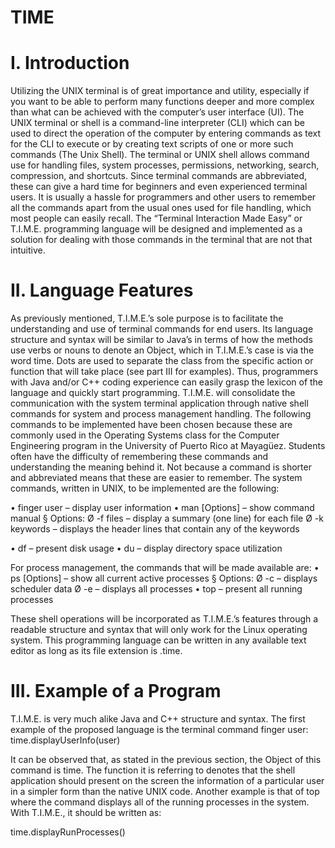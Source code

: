 # TIME

# I. Introduction

Utilizing the UNIX terminal is of great importance and utility, especially if you want to be able
to perform many functions deeper and more complex than what can be achieved with the
computer’s user interface (UI). The UNIX terminal or shell is a command-line interpreter (CLI)
which can be used to direct the operation of the computer by entering commands as text for the
CLI to execute or by creating text scripts of one or more such commands (The Unix Shell). The
terminal or UNIX shell allows command use for handling files, system processes, permissions,
networking, search, compression, and shortcuts.
Since terminal commands are abbreviated, these can give a hard time for beginners and even
experienced terminal users. It is usually a hassle for programmers and other users to remember all
the commands apart from the usual ones used for file handling, which most people can easily
recall. The “Terminal Interaction Made Easy” or T.I.M.E. programming language will be designed
and implemented as a solution for dealing with those commands in the terminal that are not that
intuitive.

# II. Language Features

As previously mentioned, T.I.M.E.’s sole purpose is to facilitate the understanding and use of
terminal commands for end users. Its language structure and syntax will be similar to Java’s in
terms of how the methods use verbs or nouns to denote an Object, which in T.I.M.E.’s case is via
the word time. Dots are used to separate the class from the specific action or function that will take
place (see part III for examples). Thus, programmers with Java and/or C++ coding experience can
easily grasp the lexicon of the language and quickly start programming.
T.I.M.E. will consolidate the communication with the system terminal application through
native shell commands for system and process management handling. The following commands
to be implemented have been chosen because these are commonly used in the Operating Systems
class for the Computer Engineering program in the University of Puerto Rico at Mayagüez.
Students often have the difficulty of remembering these commands and understanding the meaning
behind it. Not because a command is shorter and abbreviated means that these are easier to
remember. The system commands, written in UNIX, to be implemented are the following:

• finger user – display user information
• man [Options] – show command manual
	§ Options:
		Ø -f files – display a summary (one line) for each file
		Ø -k keywords – displays the header lines that contain any of the keywords

• df – present disk usage
• du – display directory space utilization

For process management, the commands that will be made available are:
• ps [Options] – show all current active processes
	§ Options:
		Ø -c – displays scheduler data
		Ø -e – displays all processes
• top – present all running processes

These shell operations will be incorporated as T.I.M.E.’s features through a readable structure
and syntax that will only work for the Linux operating system. This programming language can
be written in any available text editor as long as its file extension is .time.

# III. Example of a Program

T.I.M.E. is very much alike Java and C++ structure and syntax. The first example of the
proposed language is the terminal command finger user:
time.displayUserInfo(user)

It can be observed that, as stated in the previous section, the Object of this command is time. The
function it is referring to denotes that the shell application should present on the screen the
information of a particular user in a simpler form than the native UNIX code.
Another example is that of top where the command displays all of the running processes in the
system. With T.I.M.E., it should be written as:

time.displayRunProcesses()
